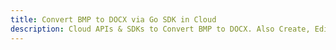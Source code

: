 ---title: Convert BMP to DOCX via Go SDK in Clouddescription: Cloud APIs & SDKs to Convert BMP to DOCX. Also Create, Edit & Render Microsoft Word & OpenOffice documents in the Cloud.---